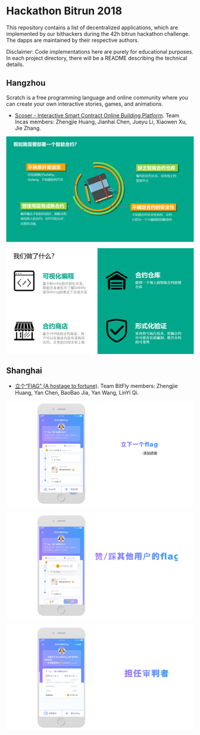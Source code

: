 # Hackathon Bitrun 2018

This repository contains a list of decentralized applications, which are implemented by our bithackers during the 42h bitrun hackathon challenge. The dapps are maintained by their respective authors. 

Disclaimer: Code implementations here are purely for educational purposes. In each project directory, there will be a README describing the technical details.

## Hangzhou

Scratch is a free programming language and online community where you can create your own interactive stories, games, and animations.

- [Scoser - Interactive Smart Contract Online Building Platform](https://github.com/AwesomeHuang/Hangzhou-Hackthon-Incas). Team Incas members: Zhengjie Huang, Jianhai Chen, Jueyu Li, Xiaowen Xu, Jie Zhang.

 ![1](./figure/Hangzhou/des2.PNG)

 ![1](./figure/Hangzhou/des3.PNG)
  
## Shanghai

- [立个“FlAG” (A hostage to fortune)](https://github.com/AwesomeHuang/Shanghai-Hackthon-BitFly). Team BitFly members: Zhengjie Huang, Yan Chen, BaoBao Jia, Yan Wang, LinYi Qi.

 ![1](./figure/Shanghai/des2.PNG)

 ![1](./figure/Shanghai/des3.PNG)
 
 ![1](./figure/Shanghai/des4.PNG)
